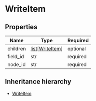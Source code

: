 

# WriteItem

## Properties

Name | Type | Required
-------- | -------- | --------
children | [list[WriteItem]](WriteItem.md) | optional
field_id | str | required
node_id | str | required




## Inheritance hierarchy


* [WriteItem](WriteItem.md)
